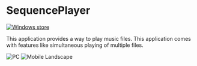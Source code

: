 # SequencePlayer

[![Windows store](https://assets.onestore.ms/cdnfiles/external/uhf/long/9a49a7e9d8e881327e81b9eb43dabc01de70a9bb/images/microsoft-gray.png)](https://www.microsoft.com/en-us/store/p/sequence-player/9wzdncrcsk8c)


This application provides a way to play music files. This application comes with features like simultaneous playing of multiple files.

![PC](https://store-images.s-microsoft.com/image/apps.12440.9007199266819048.af867bfb-7cac-458c-8109-654fb6c3c544.3cf2fe9e-91e4-4970-a184-80ea894d20ae?w=1399&h=787&q=60)
![Mobile Landscape](https://store-images.s-microsoft.com/image/apps.50176.9007199266819048.1036b818-6246-4b51-89b5-0ed912a820ea.a6ce2a8b-b7ef-41f2-af51-344589736837?w=1399&h=787&q=60)

